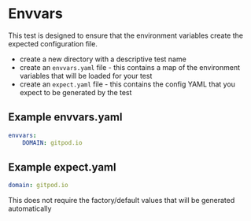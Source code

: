 # Envvars

This test is designed to ensure that the environment variables create the expected
configuration file.

- create a new directory with a descriptive test name
- create an `envvars.yaml` file - this contains a map of the environment variables that will be loaded for your test
- create an `expect.yaml` file - this contains the config YAML that you expect to be generated by the test

## Example envvars.yaml

```yaml
envvars:
    DOMAIN: gitpod.io
```

## Example expect.yaml

```yaml
domain: gitpod.io
```

This does not require the factory/default values that will be generated automatically
